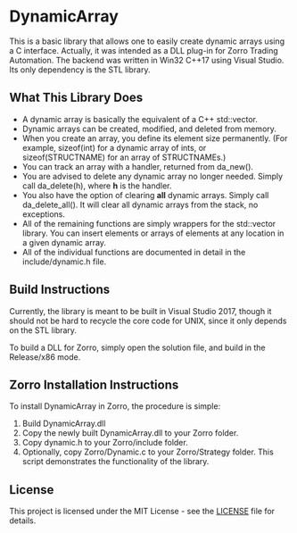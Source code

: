 # DynamicArray

This is a basic library that allows one to easily create dynamic arrays using a C interface.  Actually, it was intended as a DLL plug-in for Zorro Trading Automation.  The backend was written in Win32 C++17 using Visual Studio. Its only dependency is the STL library.

## What This Library Does

* A dynamic array is basically the equivalent of a C++ std::vector.
* Dynamic arrays can be created, modified, and deleted from memory.
* When you create an array, you define its element size permanently. (For example, sizeof(int) for a dynamic array of ints, or sizeof(STRUCTNAME) for an array of STRUCTNAMEs.)
* You can track an array with a handler, returned from da_new().
* You are advised to delete any dynamic array no longer needed.  Simply call da_delete(h), where **h** is the handler.
* You also have the option of clearing **all** dynamic arrays.  Simply call da_delete_all().  It will clear all dynamic arrays from the stack, no exceptions.
* All of the remaining functions are simply wrappers for the std::vector library.  You can insert elements or arrays of elements at any location in a given dynamic array.
* All of the individual functions are documented in detail in the include/dynamic.h file.

## Build Instructions

Currently, the library is meant to be built in Visual Studio 2017, though it should not be hard to recycle the core code for UNIX, since it only depends on the STL library.

To build a DLL for Zorro, simply open the solution file, and build in the Release/x86 mode.

## Zorro Installation Instructions

To install DynamicArray in Zorro, the procedure is simple:
1. Build DynamicArray.dll
2. Copy the newly built DynamicArray.dll to your Zorro folder.
3. Copy dynamic.h to your Zorro/include folder.
4. Optionally, copy Zorro/Dynamic.c to your Zorro/Strategy folder.  This script demonstrates the functionality of the library.

## License

This project is licensed under the MIT License - see the [LICENSE](LICENSE) file for details.
